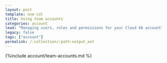 ```yaml
---
layout: post
template: one-col
title: Using team accounts
categories: account
lead: "Managing users, roles and permissions for your Cloud 66 account"
legacy: false
tags: ["account"]
permalink: /:collection/:path:output_ext
---
```


{%include account/team-accounts.md %}
